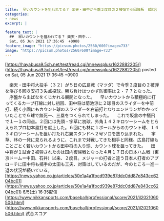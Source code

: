 ```yaml
---
title:  早いカウントを狙われてる？ 楽天・田中が今季２度目の２被弾で６回降板　8試合　2勝3敗　2.77  
categories:
- news
excerpt: |
  
feature_text: |
  ##  早いカウントを狙われてる？ 楽天・田中...
  Sat, 05 Jun 2021 17:36:45  +0900
feature_image: "https://picsum.photos/2560/600?image=733"
image: "https://picsum.photos/2560/600?image=733"
---
```


[https://hayabusa9.5ch.net/test/read.cgi/mnewsplus/1622882205/](https://hayabusa9.5ch.net/test/read.cgi/mnewsplus/1622882205/)
posted on Sat, 05 Jun 2021 17:36:45  +0900

<!--more-->

　楽天・田中将大投手（３２）が５日の広島戦（マツダ）で今季２度目の２被弾を浴び６回８安打３失点投球。勝ち負けはつかず防御率は２・７７となった。 　序盤から出ばなをくじかれる展開となった。 　早いカウントから積極的に打ってくるカープ打線に対し初回、田中将は菊池涼に２球目のスライダーを中前打、続く小園にもカウント球のスライダーを右前打となりエンドランがかかっていたことで６球で無死一、三塁をつくられてしまった。 　これで坂倉の中犠飛で１—１の同点。２回には先頭・宇草に初球、外角１４２キロツーシームをとらえられプロ初本塁打を献上した。６回にも林に１ボールからのカウント球、１４３キロツーシームを狙い打たれ右翼スタンドへ２号ソロを放り込まれた。 　宇草、林の一発に見られるように、これまで対戦してきた相手と同様、広島打線もことごとく若いカウントから田中将の入り球、カウント球を狙ってきた。 　田中将が１試合２被弾されたのは国内復帰戦となった４月１７日の日本ハム戦（東京ドーム＝中田、石井）以来、２度目。メジャーの打者と違う日本人打者のアプローチに田中将も捕手の太田も工夫、対策はしているのだが、今のところ一進一退の状況が続いている。 [https://news.yahoo.co.jp/articles/50e1a4a1fbcd939e87ddc0dd87e843cc6204bc01](https://news.yahoo.co.jp/articles/50e1a4a1fbcd939e87ddc0dd87e843cc6204bc01) 6/5(土) 16:35配信 [https://www.nikkansports.com/baseball/professional/score/2021/il2021060506.html](https://www.nikkansports.com/baseball/professional/score/2021/il2021060506.html) 試合スコア
